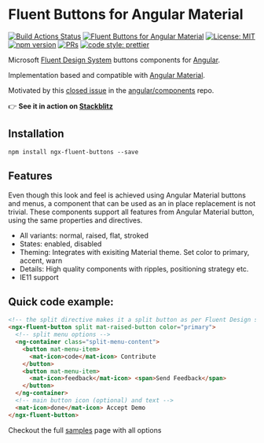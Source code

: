 # Fluent Buttons for Angular Material

[![Build Actions Status](https://github.com/amojicamu/ngx-fluent-buttons/workflows/CI/badge.svg)](https://github.com/amojicamu/ngx-fluent-buttons/actions)
[![Fluent Buttons for Angular Material](https://img.shields.io/endpoint?url=https://dashboard.cypress.io/badge/simple/qiibtp/main&style=flat&logo=cypress)](https://dashboard.cypress.io/projects/qiibtp/runs)
[![License: MIT](https://img.shields.io/badge/License-MIT-yellow.svg)](https://opensource.org/licenses/MIT)
[![npm version](https://badge.fury.io/js/%40angular%2Fcdk.svg)](https://www.npmjs.com/package/ngx-fluent-buttons)
[![PRs](https://img.shields.io/badge/PRs-welcome-brightgreen.svg?style=flat-square)]()
[![code style: prettier](https://img.shields.io/badge/code_style-prettier-ff69b4.svg?style=flat-square)](https://github.com/prettier/prettier)

Microsoft [Fluent Design System](https://developer.microsoft.com/en-us/fluentui#/controls/web/button) buttons components for [Angular](https://angular.io/).

Implementation based and compatible with [Angular Material](https://material.angular.io/).

Motivated by this [closed issue](https://github.com/angular/components/issues/7765) in the [angular/components](https://github.com/angular/components) repo.


👉 **See it in action on  [Stackblitz](https://stackblitz.com/edit/fluent-buttons)**

## Installation

`npm install ngx-fluent-buttons --save`

## Features

Even though this look and feel is achieved using Angular Material buttons and menus, a component that can be used as an in place replacement is not trivial. These components support all features from Angular Material button, using the same properties and directives.

- All variants: normal, raised, flat, stroked
- States: enabled, disabled
- Theming: Integrates with exisiting Material theme. Set color to primary, accent, warn
- Details: High quality components with ripples, positioning strategy etc.
- IE11 support

## Quick code example:

```html
<!-- the split directive makes it a split button as per Fluent Design specs -->
<ngx-fluent-button split mat-raised-button color="primary">
  <!-- split menu options -->
  <ng-container class="split-menu-content">
    <button mat-menu-item>
      <mat-icon>code</mat-icon> Contribute
    </button>
    <button mat-menu-item>
      <mat-icon>feedback</mat-icon> <span>Send Feedback</span>
    </button>
  </ng-container>
  <!-- main button icon (optional) and text -->
  <mat-icon>done</mat-icon> Accept Demo
</ngx-fluent-button>
```

Checkout the full [samples](https://github.com/amojicamu/ngx-fluent-buttons/blob/main/apps/sample/src/app/buttons/buttons.component.html) page with all options

